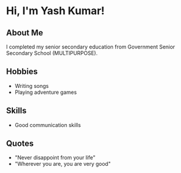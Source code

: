 # Hi, I'm Yash Kumar!

## About Me

I completed my senior secondary education from Government Senior Secondary School (MULTIPURPOSE).

## Hobbies

* Writing songs
* Playing adventure games

## Skills

* Good communication skills

## Quotes

* "Never disappoint from your life"
* "Wherever you are, you are very good"
